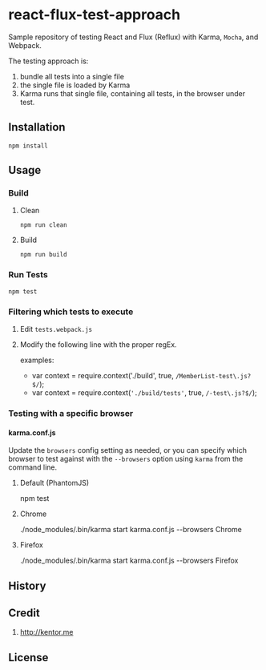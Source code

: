 # react-flux-test-approach

Sample repository of testing React and Flux (Reflux) with Karma,
`Mocha`, and Webpack.

The testing approach is:

1. bundle all tests into a single file
2. the single file is loaded by Karma
3. Karma runs that single file, containing all tests, in the browser under test.

## Installation
`npm install` 

## Usage

### Build

1. Clean

   `npm run clean`
   
2. Build

   `npm run build`

### Run Tests

`npm test`

### Filtering which tests to execute

1. Edit `tests.webpack.js`
2. Modify the following line with the proper regEx.

   examples:
     - var context = require.context('./build', true, `/MemberList-test\.js?$/`);
     - var context = require.context(`'./build/tests'`, true, `/-test\.js?$/`);
      
### Testing with a specific browser

#### karma.conf.js

Update the `browsers` config setting as needed, or you can specify which browser to test against
with the `--browsers` option using `karma` from the command line.

1. Default (PhantomJS)

   npm test
   
2. Chrome

   ./node_modules/.bin/karma start karma.conf.js --browsers Chrome
   
3. Firefox

   ./node_modules/.bin/karma start karma.conf.js --browsers Firefox
   
## History

## Credit
1. http://kentor.me

## License
